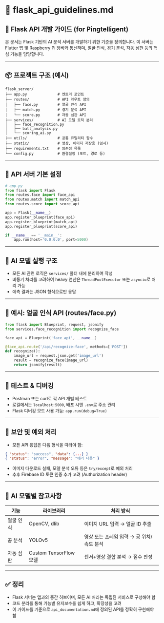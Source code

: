 # 🐍 flask_api_guidelines.md

## 📘 Flask API 개발 가이드 (for Pingtelligent)
본 문서는 Flask 기반의 AI 분석 서버를 개발하기 위한 기준을 정의합니다. 이 서버는 Flutter 앱 및 Raspberry Pi 장비와 통신하며, 얼굴 인식, 경기 분석, 자동 심판 등의 핵심 기능을 담당합니다.

---

## 📦 프로젝트 구조 (예시)
```
flask_server/
├── app.py              # 엔트리 포인트
├── routes/             # API 라우트 정의
│   ├── face.py         # 얼굴 인식 API
│   ├── match.py        # 경기 분석 API
│   └── score.py        # 자동 심판 API
├── services/           # AI 모델 로직 분리
│   ├── face_recognition.py
│   ├── ball_analysis.py
│   └── scoring_ai.py
├── utils/              # 공통 유틸리티 함수
├── static/             # 영상, 이미지 저장용 (임시)
├── requirements.txt    # 의존성 목록
└── config.py           # 환경설정 (포트, 경로 등)
```

---

## 🚀 API 서버 기본 설정
```python
# app.py
from flask import Flask
from routes.face import face_api
from routes.match import match_api
from routes.score import score_api

app = Flask(__name__)
app.register_blueprint(face_api)
app.register_blueprint(match_api)
app.register_blueprint(score_api)

if __name__ == '__main__':
    app.run(host='0.0.0.0', port=5000)
```

---

## 📡 AI 모델 실행 구조
- 모든 AI 관련 로직은 `services/` 폴더 내에 분리하여 작성
- 비동기 처리를 고려하여 heavy 연산은 `ThreadPoolExecutor` 또는 `asyncio`로 처리 가능
- 예측 결과는 JSON 형식으로만 응답

---

## 📂 예시: 얼굴 인식 API (routes/face.py)
```python
from flask import Blueprint, request, jsonify
from services.face_recognition import recognize_face

face_api = Blueprint('face_api', __name__)

@face_api.route('/api/recognize-face', methods=['POST'])
def recognize():
    image_url = request.json.get('image_url')
    result = recognize_face(image_url)
    return jsonify(result)
```

---

## 🧪 테스트 & 디버깅
- Postman 또는 curl로 각 API 개별 테스트
- 로컬에서는 `localhost:5000`, 배포 시엔 `.env`로 주소 관리
- Flask 디버깅 모드 사용 가능: `app.run(debug=True)`

---

## 🔐 보안 및 예외 처리
- 모든 API 응답은 다음 형식을 따라야 함:
```json
{ "status": "success", "data": {...} }
{ "status": "error", "message": "에러 내용" }
```
- 이미지 다운로드 실패, 모델 분석 오류 등은 `try/except`로 예외 처리
- 추후 Firebase ID 토큰 인증 추가 고려 (Authorization header)

---

## 🧠 AI 모델별 참고사항
| 기능 | 라이브러리 | 처리 방식 |
|------|------------|-----------|
| 얼굴 인식 | OpenCV, dlib | 이미지 URL 입력 → 얼굴 ID 추출 |
| 공 분석 | YOLOv5 | 영상 또는 프레임 입력 → 공 위치/속도 분석 |
| 자동 심판 | Custom TensorFlow 모델 | 센서+영상 결합 분석 → 점수 판정 |

---

## ✅ 정리
- Flask 서버는 앱과의 중간 허브이며, 모든 AI 처리는 독립된 서비스로 구성해야 함
- 코드 분리를 통해 기능별 유지보수를 쉽게 하고, 확장성을 고려
- 이 가이드를 기준으로 `api_documentation.md`에 정의된 API를 정확히 구현해야 함